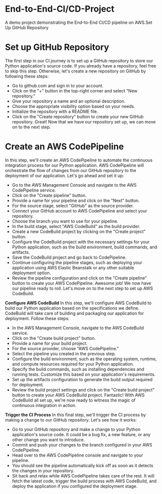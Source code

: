 # End-to-End-CI/CD-Project
A demo project demonstrating the End-to-End CI/CD pipeline on AWS.Set Up GitHub Repository

# Set up GitHub Repository
The first step in our CI journey is to set up a GitHub repository to store our Python application's source code. If you already have a repository, feel free to skip this step. Otherwise, let's create a new repository on GitHub by following these steps:

* Go to github.com and sign in to your account.
* Click on the "+" button in the top-right corner and select "New repository."
* Give your repository a name and an optional description.
* Choose the appropriate visibility option based on your needs.
* Initialize the repository with a README file.
* Click on the "Create repository" button to create your new GitHub repository.
Great! Now that we have our repository set up, we can move on to the next step.

# **Create an AWS CodePipeline**
In this step, we'll create an AWS CodePipeline to automate the continuous integration process for our Python application. AWS CodePipeline will orchestrate the flow of changes from our GitHub repository to the deployment of our application. Let's go ahead and set it up:

* Go to the AWS Management Console and navigate to the AWS CodePipeline service.
* Click on the "Create pipeline" button.
* Provide a name for your pipeline and click on the "Next" button.
* For the source stage, select "GitHub" as the source provider.
* Connect your GitHub account to AWS CodePipeline and select your repository.
* Choose the branch you want to use for your pipeline.
* In the build stage, select "AWS CodeBuild" as the build provider.
* Create a new CodeBuild project by clicking on the "Create project" button.
* Configure the CodeBuild project with the necessary settings for your Python application, such as the build environment, build commands, and artifacts.
* Save the CodeBuild project and go back to CodePipeline.
* Continue configuring the pipeline stages, such as deploying your application using AWS Elastic Beanstalk or any other suitable deployment option.
* Review the pipeline configuration and click on the "Create pipeline" button to create your AWS CodePipeline.
Awesome job! We now have our pipeline ready to roll. Let's move on to the next step to set up AWS CodeBuild.

**Configure AWS CodeBuild**
In this step, we'll configure AWS CodeBuild to build our Python application based on the specifications we define. CodeBuild will take care of building and packaging our application for deployment. Follow these steps:

* In the AWS Management Console, navigate to the AWS CodeBuild service.
* Click on the "Create build project" button.
* Provide a name for your build project.
* For the source provider, choose "AWS CodePipeline."
* Select the pipeline you created in the previous step.
* Configure the build environment, such as the operating system, runtime, and compute resources required for your Python application.
* Specify the build commands, such as installing dependencies and running tests. Customize this based on your application's requirements.
* Set up the artifacts configuration to generate the build output required for deployment.
* Review the build project settings and click on the "Create build project" button to create your AWS CodeBuild project.
Fantastic! With AWS CodeBuild all set up, we're now ready to witness the magic of continuous integration in action.

**Trigger the CI Process**
In this final step, we'll trigger the CI process by making a change to our GitHub repository. Let's see how it works:

* Go to your GitHub repository and make a change to your Python application's source code. It could be a bug fix, a new feature, or any other change you want to introduce.
* Commit and push your changes to the branch configured in your AWS CodePipeline.
* Head over to the AWS CodePipeline console and navigate to your pipeline.
* You should see the pipeline automatically kick off as soon as it detects the changes in your repository.
* Sit back and relax while AWS CodePipeline takes care of the rest. It will fetch the latest code, trigger the build process with AWS CodeBuild, and deploy the application if you configured the deployment stage.

